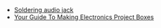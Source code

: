 * [Soldering audio jack](https://www.hackster.io/HiAmadeus/soldering-audio-jack-1a34c7)
* [Your Guide To Making Electronics Project Boxes](https://www.ponoko.com/blog/how-to-make/making-enclosures-for-electronics-with-ponoko/)
